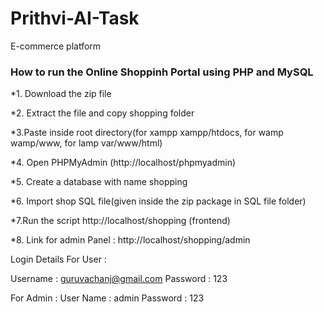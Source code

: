 # Prithvi-AI-Task
E-commerce platform

### How to run the Online Shoppinh Portal using PHP and MySQL
 *1. Download the  zip file

 *2. Extract the file and copy shopping folder

 *3.Paste inside root directory(for xampp xampp/htdocs, for wamp wamp/www, for lamp var/www/html)

 *4. Open PHPMyAdmin (http://localhost/phpmyadmin)

 *5. Create a database with name shopping

 *6. Import shop SQL file(given inside the zip package in SQL file folder)

 *7.Run the script http://localhost/shopping (frontend)

 *8. Link for admin Panel : http://localhost/shopping/admin

Login Details For User :

Username : guruvachanj@gmail.com
Password : 123

For Admin :
User Name : admin
Password : 123
